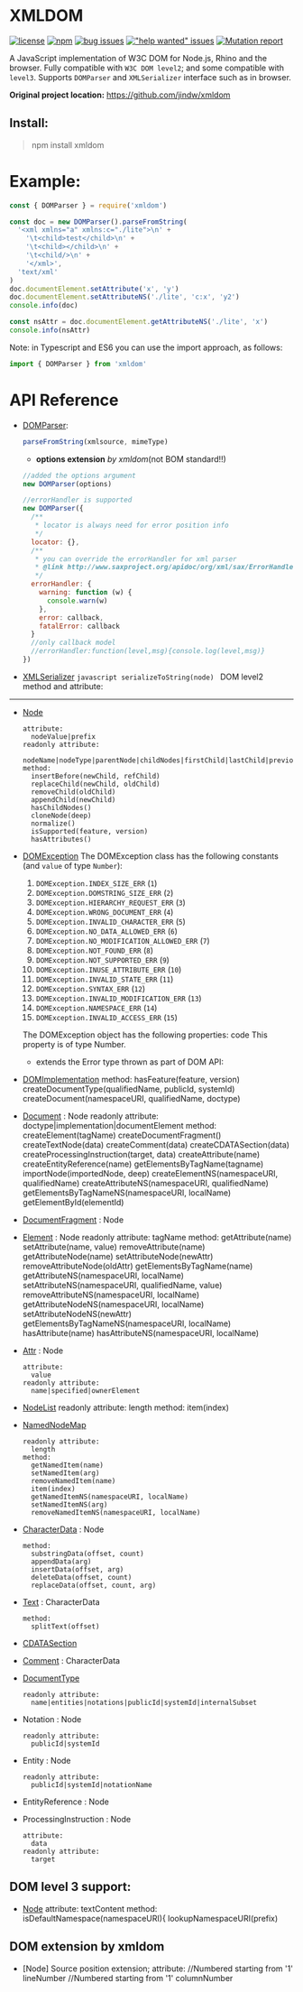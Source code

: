 # XMLDOM

[![license](https://img.shields.io/npm/l/xmldom?color=blue&style=flat-square)](LICENSE)
[![npm](https://img.shields.io/npm/v/xmldom?style=flat-square)](https://www.npmjs.com/package/xmldom)
[![bug issues](https://img.shields.io/github/issues/xmldom/xmldom/bug?color=red&style=flat-square)](https://github.com/xmldom/xmldom/issues?q=is%3Aissue+is%3Aopen+label%3Abug)
[!["help wanted" issues](https://img.shields.io/github/issues/xmldom/xmldom/help%20wanted?color=darkgreen&style=flat-square)](https://github.com/xmldom/xmldom/issues?q=is%3Aissue+is%3Aopen+label%3A%22help+wanted%22)
[![Mutation report](https://camo.githubusercontent.com/ee312c4ebce7784ce9f785757eba5d6e33e6d950/68747470733a2f2f696d672e736869656c64732e696f2f656e64706f696e743f7374796c653d666c61742675726c3d687474707325334125324625324662616467652d6170692e737472796b65722d6d757461746f722e696f2532466769746875622e636f6d25324662726f647962697473253246786d6c646f6d2532466d6173746572)](https://dashboard.stryker-mutator.io/reports/github.com/brodybits/xmldom/master)

A JavaScript implementation of W3C DOM for Node.js, Rhino and the browser. Fully
compatible with `W3C DOM level2`; and some compatible with `level3`. Supports
`DOMParser` and `XMLSerializer` interface such as in browser.

**Original project location:** <https://github.com/jindw/xmldom>

## Install:

> npm install xmldom

# Example:

```javascript
const { DOMParser } = require('xmldom')

const doc = new DOMParser().parseFromString(
  '<xml xmlns="a" xmlns:c="./lite">\n' +
    '\t<child>test</child>\n' +
    '\t<child></child>\n' +
    '\t<child/>\n' +
    '</xml>',
  'text/xml'
)
doc.documentElement.setAttribute('x', 'y')
doc.documentElement.setAttributeNS('./lite', 'c:x', 'y2')
console.info(doc)

const nsAttr = doc.documentElement.getAttributeNS('./lite', 'x')
console.info(nsAttr)
```

Note: in Typescript and ES6 you can use the import approach, as follows:

```javascript
import { DOMParser } from 'xmldom'
```

# API Reference

- [DOMParser](https://developer.mozilla.org/en-US/docs/Web/API/DOMParser):

  ```javascript
  parseFromString(xmlsource, mimeType)
  ```

  - **options extension** _by xmldom_(not BOM standard!!)

  ```javascript
  //added the options argument
  new DOMParser(options)

  //errorHandler is supported
  new DOMParser({
    /**
     * locator is always need for error position info
     */
    locator: {},
    /**
     * you can override the errorHandler for xml parser
     * @link http://www.saxproject.org/apidoc/org/xml/sax/ErrorHandler.html
     */
    errorHandler: {
      warning: function (w) {
        console.warn(w)
      },
      error: callback,
      fatalError: callback
    }
    //only callback model
    //errorHandler:function(level,msg){console.log(level,msg)}
  })
  ```

- [XMLSerializer](https://developer.mozilla.org/en-US/docs/Web/API/XMLSerializer)
  `javascript
serializeToString(node)
`
  DOM level2 method and attribute:

---

- [Node](http://www.w3.org/TR/2000/REC-DOM-Level-2-Core-20001113/core.html#ID-1950641247)

      attribute:
      	nodeValue|prefix
      readonly attribute:
      	nodeName|nodeType|parentNode|childNodes|firstChild|lastChild|previousSibling|nextSibling|attributes|ownerDocument|namespaceURI|localName
      method:
      	insertBefore(newChild, refChild)
      	replaceChild(newChild, oldChild)
      	removeChild(oldChild)
      	appendChild(newChild)
      	hasChildNodes()
      	cloneNode(deep)
      	normalize()
      	isSupported(feature, version)
      	hasAttributes()

- [DOMException](http://www.w3.org/TR/2000/REC-DOM-Level-2-Core-20001113/ecma-script-binding.html)
  The DOMException class has the following constants (and `value` of type `Number`):

  1. `DOMException.INDEX_SIZE_ERR` (`1`)
  1. `DOMException.DOMSTRING_SIZE_ERR` (`2`)
  1. `DOMException.HIERARCHY_REQUEST_ERR` (`3`)
  1. `DOMException.WRONG_DOCUMENT_ERR` (`4`)
  1. `DOMException.INVALID_CHARACTER_ERR` (`5`)
  1. `DOMException.NO_DATA_ALLOWED_ERR` (`6`)
  1. `DOMException.NO_MODIFICATION_ALLOWED_ERR` (`7`)
  1. `DOMException.NOT_FOUND_ERR` (`8`)
  1. `DOMException.NOT_SUPPORTED_ERR` (`9`)
  1. `DOMException.INUSE_ATTRIBUTE_ERR` (`10`)
  1. `DOMException.INVALID_STATE_ERR` (`11`)
  1. `DOMException.SYNTAX_ERR` (`12`)
  1. `DOMException.INVALID_MODIFICATION_ERR` (`13`)
  1. `DOMException.NAMESPACE_ERR` (`14`)
  1. `DOMException.INVALID_ACCESS_ERR` (`15`)

  The DOMException object has the following properties:
  code
  This property is of type Number.

  - extends the Error type thrown as part of DOM API:

- [DOMImplementation](http://www.w3.org/TR/2000/REC-DOM-Level-2-Core-20001113/core.html#ID-102161490)
  method:
  hasFeature(feature, version)
  createDocumentType(qualifiedName, publicId, systemId)
  createDocument(namespaceURI, qualifiedName, doctype)

- [Document](http://www.w3.org/TR/2000/REC-DOM-Level-2-Core-20001113/core.html#i-Document) : Node
  readonly attribute:
  doctype|implementation|documentElement
  method:
  createElement(tagName)
  createDocumentFragment()
  createTextNode(data)
  createComment(data)
  createCDATASection(data)
  createProcessingInstruction(target, data)
  createAttribute(name)
  createEntityReference(name)
  getElementsByTagName(tagname)
  importNode(importedNode, deep)
  createElementNS(namespaceURI, qualifiedName)
  createAttributeNS(namespaceURI, qualifiedName)
  getElementsByTagNameNS(namespaceURI, localName)
  getElementById(elementId)

- [DocumentFragment](http://www.w3.org/TR/2000/REC-DOM-Level-2-Core-20001113/core.html#ID-B63ED1A3) : Node
- [Element](http://www.w3.org/TR/2000/REC-DOM-Level-2-Core-20001113/core.html#ID-745549614) : Node
  readonly attribute:
  tagName
  method:
  getAttribute(name)
  setAttribute(name, value)
  removeAttribute(name)
  getAttributeNode(name)
  setAttributeNode(newAttr)
  removeAttributeNode(oldAttr)
  getElementsByTagName(name)
  getAttributeNS(namespaceURI, localName)
  setAttributeNS(namespaceURI, qualifiedName, value)
  removeAttributeNS(namespaceURI, localName)
  getAttributeNodeNS(namespaceURI, localName)
  setAttributeNodeNS(newAttr)
  getElementsByTagNameNS(namespaceURI, localName)
  hasAttribute(name)
  hasAttributeNS(namespaceURI, localName)

- [Attr](http://www.w3.org/TR/2000/REC-DOM-Level-2-Core-20001113/core.html#ID-637646024) : Node

      attribute:
      	value
      readonly attribute:
      	name|specified|ownerElement

- [NodeList](http://www.w3.org/TR/2000/REC-DOM-Level-2-Core-20001113/core.html#ID-536297177)
  readonly attribute:
  length
  method:
  item(index)
- [NamedNodeMap](http://www.w3.org/TR/2000/REC-DOM-Level-2-Core-20001113/core.html#ID-1780488922)

      readonly attribute:
      	length
      method:
      	getNamedItem(name)
      	setNamedItem(arg)
      	removeNamedItem(name)
      	item(index)
      	getNamedItemNS(namespaceURI, localName)
      	setNamedItemNS(arg)
      	removeNamedItemNS(namespaceURI, localName)

- [CharacterData](http://www.w3.org/TR/2000/REC-DOM-Level-2-Core-20001113/core.html#ID-FF21A306) : Node

      method:
      	substringData(offset, count)
      	appendData(arg)
      	insertData(offset, arg)
      	deleteData(offset, count)
      	replaceData(offset, count, arg)

- [Text](http://www.w3.org/TR/2000/REC-DOM-Level-2-Core-20001113/core.html#ID-1312295772) : CharacterData

      method:
      	splitText(offset)

- [CDATASection](http://www.w3.org/TR/2000/REC-DOM-Level-2-Core-20001113/core.html#ID-667469212)
- [Comment](http://www.w3.org/TR/2000/REC-DOM-Level-2-Core-20001113/core.html#ID-1728279322) : CharacterData
- [DocumentType](http://www.w3.org/TR/2000/REC-DOM-Level-2-Core-20001113/core.html#ID-412266927)

      readonly attribute:
      	name|entities|notations|publicId|systemId|internalSubset

- Notation : Node

      readonly attribute:
      	publicId|systemId

- Entity : Node

      readonly attribute:
      	publicId|systemId|notationName

- EntityReference : Node
- ProcessingInstruction : Node

      attribute:
      	data
      readonly attribute:
      	target

## DOM level 3 support:

- [Node](http://www.w3.org/TR/DOM-Level-3-Core/core.html#Node3-textContent)
  attribute:
  textContent
  method:
  isDefaultNamespace(namespaceURI){
  lookupNamespaceURI(prefix)

## DOM extension by xmldom

- [Node] Source position extension;
  attribute:
  //Numbered starting from '1'
  lineNumber
  //Numbered starting from '1'
  columnNumber
